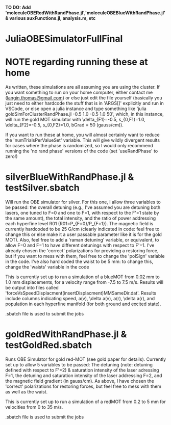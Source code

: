 **TO DO: Add 'moleculeOBERedWithRandPhase.jl','moleculeOBEBlueWithRandPhase.jl' & various auxFunctions.jl, analysis.m, etc**


# JuliaOBESimulatorFullFinal

# NOTE regarding running these at home 

As written, these simulations are all assuming you are using the cluster.  If you want something to run on your home computer, either contact me (langin.thomas@gmail.com) or else just edit the file yourself (basically you just need to either hardcode the stuff that is in 'ARGS[]' explicitly and run in VSCode, or else open a julia instance and type something like 'julia goldSimForClusterRandPhase.jl -0.5 1.0 -0.5 1.0 50', which, in this instance, will run the gold MOT simulator with \delta_{F1}=-0.5, s_{0,F1}=1.0, \delta_{F2}=-0.5, s_{0,F2}=1.0, bGrad = 50 (gauss/cm)).  

If you want to run these at home, you will almost certainly want to reduce the 'numTrialsPerValueSet' variable.  This will give wildly divergent results for cases where the phase is randomized, so I would only recommend running the 'no rand phase' versions of the code (set 'useRandPhase' to zero!)

# silverBlueWithRandPhase.jl & testSilver.sbatch

Will run the OBE simulator for silver.  For this one, I allow three variables to be passed: the overall detuning (e.g., I've assumed you are detuning both lasers, one tuned to F=0 and one to F=1, with respect to the F'=1 state by the same amount), the total intensity, and the ratio of power addressing each hyperfine level R01 (R01=P_{F=0}/P_{F=1}).  The magnetic field is currently hardcoded to be 25 G/cm (clearly indicated in code: feel free to change this or else make it a user passable parameter like it is for the gold MOT).  Also, feel free to add a 'raman detuning' variable, or equivalent, to allow F=0 and F=1 to have different detunings with respect to F'=1.  I've already chosen the 'correct' polarizations for providing a restoring force, but if you want to mess with them, feel free to change the 'polSign' variable in the code.  I've also hard coded the waist to be 5 mm: to change this, change the 'waists' variable in the code

This is currently set up to run a simulation of a blueMOT from 0.02 mm to 1.0 mm displacements, for a velocity range from -7.5 to 7.5 m/s.  Results will be output into files called 'forceVsSpeedDisplacment(insertDisplacment)MMSameDir.dat'.  Results include columns indicating speed, a(v), \delta a(v), a(r), \delta a(r), and population in each hyperfine manifold (for both ground and excited state).

.sbatch file is used to submit the jobs

# goldRedWithRandPhase.jl & testGoldRed.sbatch

Runs OBE Simulator for gold red-MOT (see gold paper for details).  Currently set up to allow 5 variables to be passed: The detuning (note: detuning defined with respect to F'=2) & saturation intensity of the laser adressing F=1, the detuning and saturation intensity of the laser addressing F=2, and the magnetic field gradient (in gauss/cm).  As above, I have chosen the 'correct' polarizations for restoring forces, but feel free to mess with them as well as the waist.  

This is currently set up to run a simulation of a redMOT from 0.2 to 5 mm for velocities from 0 to 35 m/s.

.sbatch file is used to submit the jobs
